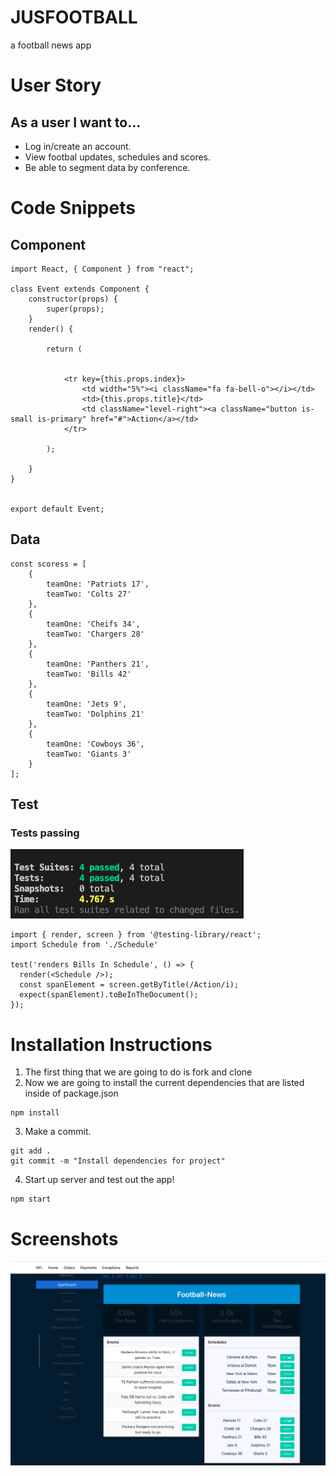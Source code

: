 # JUSFOOTBALL

a football news app

# User Story

## As a user I want to...
- Log in/create an account.
- View footbal updates, schedules and scores.
- Be able to segment data by conference.

# Code Snippets
## Component

```
import React, { Component } from "react";

class Event extends Component {
    constructor(props) {
        super(props);
    }
    render() {

        return (


            <tr key={this.props.index}>
                <td width="5%"><i className="fa fa-bell-o"></i></td>
                <td>{this.props.title}</td>
                <td className="level-right"><a className="button is-small is-primary" href="#">Action</a></td>
            </tr>

        );

    }
}


export default Event;
```

## Data
```
const scoress = [
    {
        teamOne: 'Patriots 17',
        teamTwo: 'Colts 27'
    },
    {
        teamOne: 'Cheifs 34',
        teamTwo: 'Chargers 28'
    },
    {
        teamOne: 'Panthers 21',
        teamTwo: 'Bills 42'
    },
    {
        teamOne: 'Jets 9',
        teamTwo: 'Dolphins 21'
    },
    {
        teamOne: 'Cowboys 36',
        teamTwo: 'Giants 3'
    }
];
```

## Test
### Tests passing
![Tests](./img/passedtests.png)
```
import { render, screen } from '@testing-library/react';
import Schedule from './Schedule'

test('renders Bills In Schedule', () => {
  render(<Schedule />);
  const spanElement = screen.getByTitle(/Action/i);
  expect(spanElement).toBeInTheDocument();
});
```
# Installation Instructions
1. The first thing that we are going to do is fork and clone
2. Now we are going to install the current dependencies that are listed inside of package.json
```
npm install
```
3. Make a commit.
```
git add .
git commit -m "Install dependencies for project"
```
4. Start up server and test out the app!
```
npm start
```

# Screenshots

![jusfootballpic](./img/jusfootball.png)